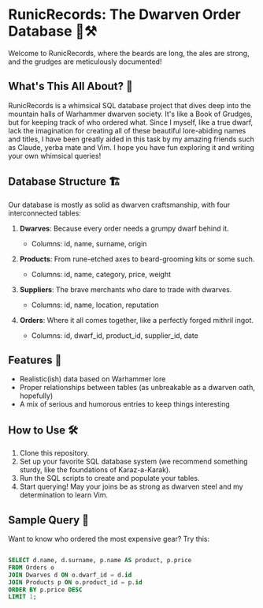 # RunicRecords: The Dwarven Order Database 🍺⚒️

Welcome to RunicRecords, where the beards are long, the ales are strong, and the grudges are meticulously documented!

## What's This All About? 🤔

RunicRecords is a whimsical SQL database project that dives deep into the mountain halls of Warhammer dwarven society. It's like a Book of Grudges, but for keeping track of who ordered what. Since I myself, like a true dwarf, lack the imagination for creating all of these beautiful lore-abiding names and titles, I have been greatly aided in this task by my amazing friends such as Claude, yerba mate and Vim. I hope you have fun exploring it and writing your own whimsical queries!  

## Database Structure 🏗️

Our database is mostly as solid as dwarven craftsmanship, with four interconnected tables:

1. **Dwarves**: Because every order needs a grumpy dwarf behind it.
   - Columns: id, name, surname, origin

2. **Products**: From rune-etched axes to beard-grooming kits or some such.
   - Columns: id, name, category, price, weight

3. **Suppliers**: The brave merchants who dare to trade with dwarves.
   - Columns: id, name, location, reputation

4. **Orders**: Where it all comes together, like a perfectly forged mithril ingot.
   - Columns: id, dwarf_id, product_id, supplier_id, date

## Features 🌟

- Realistic(ish) data based on Warhammer lore
- Proper relationships between tables (as unbreakable as a dwarven oath, hopefully)
- A mix of serious and humorous entries to keep things interesting

## How to Use 🛠️

1. Clone this repository.
2. Set up your favorite SQL database system (we recommend something sturdy, like the foundations of Karaz-a-Karak).
3. Run the SQL scripts to create and populate your tables.
4. Start querying! May your joins be as strong as dwarven steel and my determination to learn Vim.

## Sample Query 📜

Want to know who ordered the most expensive gear? Try this:

```sql

SELECT d.name, d.surname, p.name AS product, p.price
FROM Orders o
JOIN Dwarves d ON o.dwarf_id = d.id
JOIN Products p ON o.product_id = p.id
ORDER BY p.price DESC
LIMIT 1;
